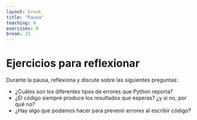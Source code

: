 ```yaml
---
layout: break
title: "Pausa"
teaching: 0
exercises: 0
break: 15
---
```

# Ejercicios para reflexionar

Durante la pausa, reflexiona y discute sobre las siguientes preguntas:
* ¿Cuáles son los diferentes tipos de errores que Python reporta?
* ¿El código siempre produce los resultados que esperas? ¿y si no, por qué no?
* ¿Hay algo que podamos hacer para prevenir errores al escribir código?

